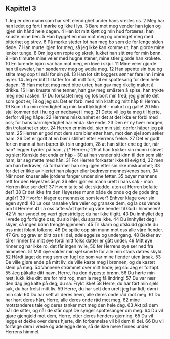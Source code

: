 ## Kapittel 3

1 Jeg er den mann som har sett elendighet under hans vredes ris.
2 Meg har han ledet og ført i mørke og ikke i lys.
3 Bare mot meg vender han igjen og igjen sin hånd hele dagen.
4 Han lot mitt kjøtt og min hud fortæres; han knuste mine ben.
5 Han bygget en mur mot meg og omringet meg med bitterhet og strev.
6 På mørke steder lot han meg bo som de for lenge siden døde.
7 Han murte igjen for meg, så jeg ikke kan komme ut; han gjorde mine lenker tunge.
8 Om jeg enn ropte og skrek, lukket han sitt øre for min bønn.
9 Han tilmurte mine veier med hugne stener, mine stier gjorde han krokete.
10 En lurende bjørn var han mot meg, en løve i skjul.
11 Mine veier gjorde han til avveier, han sønderrev meg og ødela meg.
12 Han spente sin bue og stilte meg opp til mål for sin pil.
13 Han lot sitt koggers sønner fare inn i mine nyrer.
14 Jeg er blitt til latter for alt mitt folk, til en spottesang for dem hele dagen.
15 Han mettet meg med bitre urter, han gav meg rikelig malurt å drikke.
16 Han knuste mine tenner, han gav meg småsten å spise, han trykte meg ned i asken.
17 Du forkastet meg og tok bort min fred; jeg glemte det som godt er,
18 og jeg sa: Det er forbi med min kraft og mitt håp til Herren.
19 Kom i hu min elendighet og min landflyktighet - malurt og galle!
20 Min sjel kommer det i hu og er nedbøyet i meg.
21 Dette vil jeg ta meg til hjerte, derfor vil jeg håpe:
22 Herrens miskunnhet er det at det ikke er forbi med oss; for hans barmhjertighet har enda ikke ende.
23 Den er ny hver morgen, din trofasthet er stor.
24 Herren er min del, sier min sjel; derfor håper jeg på ham.
25 Herren er god mot dem som bier etter ham, mot den sjel som søker ham.
26 Det er godt at en bier i stillhet etter Herrens frelse.
27 Det er godt for en mann at han bærer åk i sin ungdom,
28 at han sitter ene og tier, når han* legger byrder på ham, / {* Herren.}
29 at han trykker sin munn i støvet og sier: Kanskje det enda er håp -
30 at han vender sitt kinn til den som slår ham, lar seg mette med hån.
31 For Herren forkaster ikke til evig tid,
32 men om han bedrøver, så forbarmer han seg igjen etter sin rike miskunnhet;
33 for det er ikke av hjertet han plager eller bedrøver menneskenes barn.
34 Når noen knuser alle jordens fanger under sine føtter,
35 bøyer mannens rett for den Høyestes åsyn
36 eller gjør en mann urett i hans sak - mon Herren ikke ser det?
37 Hvem talte så det skjedde, uten at Herren befalte det?
38 Er det ikke fra den Høyestes munn både de onde og de gode ting utgår?
39 Hvorfor klager et menneske som lever? Enhver klage over sin egen synd!
40 La oss ransake våre veier og granske dem, og la oss vende om til Herren!
41 La oss løfte vårt hjerte og våre hender til Gud i himmelen!
42 Vi har syndet og vært gjenstridige; du har ikke tilgitt.
43 Du innhyllet deg i vrede og forfulgte oss; du slo ihjel, du sparte ikke.
44 Du innhyllet deg i skyer, så ingen bønn trengte igjennem.
45 Til skarn og utskudd gjorde du oss midt iblant folkene.
46 De spilte opp sin munn mot oss alle våre fiender.
47 Gru og grav er blitt oss til del, ødeleggelse og undergang.
48 Bekker av tårer rinner fra mitt øye fordi mitt folks datter er gått under.
49 Mitt øye rinner og har ikke ro, det får ingen hvile,
50 før Herrens øye ser ned fra himmelen.
51 Mitt øye volder min sjel smerte for alle min stads døtres skyld.
52 Hårdt jaget de meg som en fugl de som var mine fiender uten årsak.
53 De ville gjøre ende på mitt liv, de ville kaste meg i brønnen, og de kastet stein på meg.
54 Vannene strømmet over mitt hode; jeg sa: Jeg er fortapt.
55 Jeg påkalte ditt navn, Herre, fra den dypeste brønn.
56 Du hørte min røst; lukk ikke ditt øre for mitt rop, men la meg få lindring!
57 Du var nær den dag jeg kalte på deg; du sa: Frykt ikke!
58 Herre, du har ført min sjels sak, du har frelst mitt liv.
59 Herre, du har sett den urett jeg har lidt; døm i min sak!
60 Du har sett all deres hevn, alle deres onde råd mot meg.
61 Du har hørt deres hån, Herre, alle deres onde råd mot meg,
62 mine motstanderes tale og deres tanker mot meg den hele dag.
63 Akt på dem når de sitter, og når de står opp! De synger spottesanger om meg.
64 Du vil gjøre gjengjeld mot dem, Herre, etter deres henders gjerning.
65 Du vil legge et dekke over deres hjerte, din forbannelse vil bli dem til del.
66 Du vil forfølge dem i vrede og ødelegge dem, så de ikke mere finnes under Herrens himmel.
